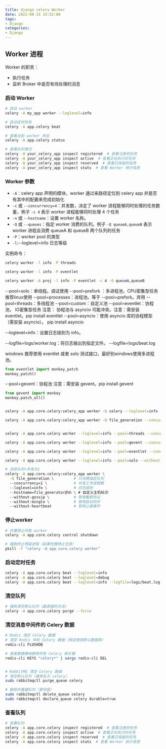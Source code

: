 ```yaml
---
title: django celery Worker
date: 2022-08-15 15:52:00
tags:
- Django
categories:
- Django
---
```



## Worker 进程

Worker 的职责：
- 执行任务
- 监听 Broker 中是否有待处理的消息

### 启动 Worker

```bash
# 启动 worker
celery -A my_app worker --loglevel=info

# 启动定时任务
celery -A app.celery beat

# 查看当前 worker 状态
celery -A app.celery status

# 查看队列情况
celery -A your_celery_app inspect registered  # 查看注册的任务
celery -A your_celery_app inspect active  # 查看正在执行的任务
celery -A your_celery_app inspect reserved  # 查看已保留的任务
celery -A your_celery_app inspect stats  # 查看 Worker 统计信息
```


### Worker 参数

- `-A`：celery app 声明的模块，worker 通过来路径定位到 celery app 并是否有其中的配置来完成初始化
- `-c` 或 `--concurrency=4`：并发数，决定了 worker 进程能够同时处理的任务数量，例子 `-c 4` 表示 worker 进程能够同时处理 4 个任务
- `-n` 或 `--hostname`：设置 worker 名称。
- `-Q` 或 `--queues`：指定 worker 消费的队列。例子 `-Q queueA,queueB` 表示 worker 进程会消费 queueA 和 queueB 两个队列的任务
- `-P`：worker pool 的类型
- `-l`:--loglevel=info 日志等级

实例命令：

```bash
celery worker -l info -P threads

celery worker -l info -P eventlet

celery worker -A proj -l info -P eventlet -c 4 -Q queueA,queueB
```

--pool=solo：单线程。调试使用
--pool=prefork ：多进程池，CPU密集型任务  推荐linux使用
--pool=processes：进程池。等于 --pool=prefork。弃用
--pool=threads：多线程池
--pool=custom：自定义池 
--pool=eventlet：协程池， IO密集型任务  注意： 协程池与 asyncio 可能冲突。注意：需安装 eventlet。pip install eventlet
--pool=asyncio：使用 asyncio 库的协程模型（需安装 asyncio）。 pip install asyncio

--loglevel=info：设置日志级别为 info。

--logfile=logs/worker.log：将日志输出到指定文件。
--logfile=logs/beat.log


windows 推荐使用 eventlet 或者 solo 测试接口，最好别windows使用多进程池。



```python
from eventlet import monkey_patch
monkey_patch()
```
--pool=gevent：协程池 注意：需安装 gevent。pip install gevent
```python
from gevent import monkey
monkey.patch_all()
```


```bash

celery -A app.core.celery:celery_app worker -Q celery --loglevel=info --concurrency=100

celery -A app.core.celery:celery_app worker -Q file_generation --concurrency=1  --loglevel=info --hostname=file_generator@%h


celery -A app.core.celery worker --loglevel=info --pool=threads --concurrency=10

celery -A app.core.celery worker --loglevel=info --pool=gevent --concurrency=100 --without-gossip --without-mingle --without-heartbeat

celery -A app.core.celery worker --loglevel=info --pool=eventlet --concurrency=100 --without-gossip --without-mingle --without-heartbeat

celery -A app.core.celery worker --loglevel=info --pool=solo --without-gossip --without-mingle --without-heartbeat

# 消息队列+并发为1
celery -A app.core.celery:celery_app worker \
  -Q file_generation \         # 只消费指定队列
  --concurrency=1 \            # 并发工作进程数
  --loglevel=info \            # 日志级别
  --hostname=file_generator@%h \ # 自定义主机标识
  --without-gossip \           # 禁用集群协议
  --without-mingle \           # 禁用启动同步
  --without-heartbeat          # 禁用心跳事件
```


### 停止worker

```bash
# 优雅停止所有 worker
celery -A app.core.celery control shutdown

# 强制终止残留进程（如果优雅停止无效）
pkill -f "celery -A app.core.celery worker"
```

### 启动定时任务


```bash
celery -A app.core.celery beat --loglevel=info
celery -A app.core.celery beat --loglevel=debug 
celery -A app.core.celery beat --loglevel=info --logfile=logs/beat.log
```



### 清空队列
```bash
# 强制清空默认队列（最直接的方法）
celery -A app.core.celery purge --force
```

### 清空消息中间件的 Celery 数据
```bash
# Redis 清空 Celery 数据
# 清空 Redis 中的 Celery 数据（假设使用默认数据库）
redis-cli FLUSHDB

# 或者更精确地删除所有 Celery 相关键
redis-cli KEYS "celery*" | xargs redis-cli DEL


# RabbitMQ 清空 Celery 数据
# 清空默认队列（通常名为 celery）
sudo rabbitmqctl purge_queue celery

# 删除并重建队列（更彻底）
sudo rabbitmqctl delete_queue celery
sudo rabbitmqctl declare_queue celery durable=true
```

### 查看队列

```bash
# 查看队列
celery -A app.core.celery inspect registered  # 查看注册的任务
celery -A app.core.celery inspect active  # 查看正在执行的任务
celery -A app.core.celery inspect reserved  # 查看已保留的任务
celery -A app.core.celery inspect stats  # 查看 Worker 统计信息
```